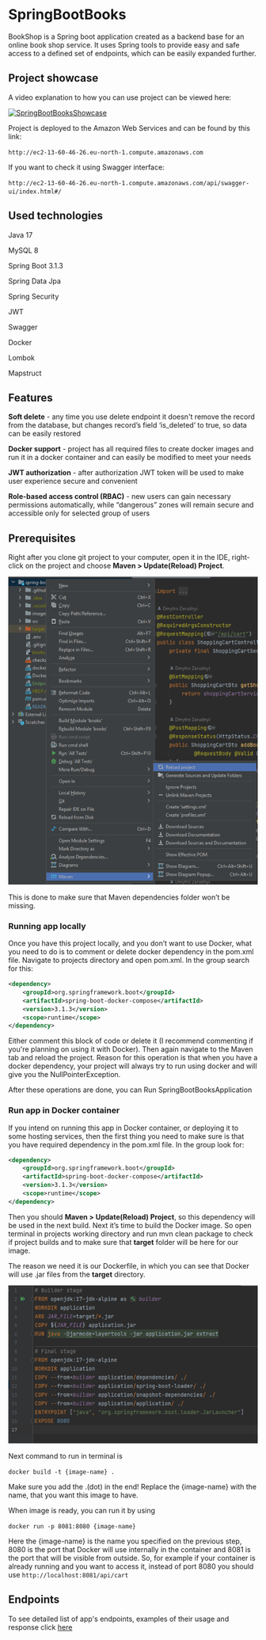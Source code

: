 # SpringBootBooks
BookShop is a Spring boot application created as a backend base for an online book shop service. It uses Spring tools to provide easy and safe access to a defined set of endpoints, which can be easily expanded further.

## Project showcase
A video explanation to how you can use project can be viewed here:

[![SpringBootBooksShowcase](https://i.ytimg.com/vi/H4QwUrsJUWE/maxresdefault.jpg)](https://youtu.be/H4QwUrsJUWE "Spring boot books showcase")

Project is deployed to the Amazon Web Services and can be found by this link:

`http://ec2-13-60-46-26.eu-north-1.compute.amazonaws.com`

If you want to check it using Swagger interface:

`http://ec2-13-60-46-26.eu-north-1.compute.amazonaws.com/api/swagger-ui/index.html#/`

## Used technologies
Java 17

MySQL 8

Spring Boot 3.1.3

Spring Data Jpa

Spring Security

JWT

Swagger

Docker

Lombok

Mapstruct

## Features
**Soft delete** - any time you use delete endpoint it doesn't remove the record from the database, but changes record’s field ‘is_deleted’ to true, so data can be easily restored

**Docker support** - project has all required files to create docker images and run it in a docker container and can easily be modified to meet your needs

**JWT authorization** - after authorization JWT token will be used to make user experience secure and convenient

**Role-based access control (RBAC)** - new users can gain necessary permissions automatically, while “dangerous” zones will remain secure and accessible only for selected group of users

## Prerequisites
Right after you clone git project to your computer, open it in the IDE, right-click on the project and choose **Maven > Update(Reload) Project**. 

![alt text](https://github.com/DZarudnyi/SpringBootBookShop/blob/book-entity-branch/images/maven-reload.png "Maven reload")

This is done to make sure that Maven dependencies folder won’t be missing.

### Running app locally
Once you have this project locally, and you don’t want to use Docker, what you need to do is to comment or delete docker dependency in the pom.xml file. Navigate to projects directory and open pom.xml. In the <dependencies> group search for this:
```xml
<dependency>
    <groupId>org.springframework.boot</groupId>
    <artifactId>spring-boot-docker-compose</artifactId>
    <version>3.1.3</version>
    <scope>runtime</scope>
</dependency>
```

Either comment this block of code or delete it (I recommend commenting if you're planning on using it with Docker). Then again navigate to the Maven tab and reload the project.
Reason for this operation is that when you have a docker dependency, your project will always try to run using docker and will give you the NullPointerException.

After these operations are done, you can Run SpringBootBooksApplication 


### Run app in Docker container
If you intend on running this app in Docker container, or deploying it to some hosting services, then the first thing you need to make sure is that you have required dependency in the pom.xml file. In the <dependencies> group look for:
```xml
<dependency>
    <groupId>org.springframework.boot</groupId>
    <artifactId>spring-boot-docker-compose</artifactId>
    <version>3.1.3</version>
    <scope>runtime</scope>
</dependency>
```

Then you should **Maven > Update(Reload) Project**, so this dependency will be used in the next build. Next it’s time to build the Docker image. So open terminal in projects working directory and run
mvn clean package to check if project builds and to make sure that **target** folder will be here for our image.

The reason we need it is our Dockerfile, in which you can see that Docker will use .jar files from the **target** directory.

![alt text](https://github.com/DZarudnyi/SpringBootBookShop/blob/book-entity-branch/images/dockerfile.png "Dockerfile")

Next command to run in terminal is

`docker build -t {image-name} .`

Make sure you add the .(dot) in the end! Replace the {image-name} with the name, that you want this image to have.

When image is ready, you can run it by using

`docker run -p 8081:8080 {image-name}`

Here the {image-name} is the name you specified on the previous step, 8080 is the port that Docker will use internally in the container and 8081 is the port that will be visible from outside.
So, for example if your container is already running and you want to access it, instead of port 8080 you should use
`http://localhost:8081/api/cart`

## Endpoints
To see detailed list of app's endpoints, examples of their usage and response click [here](Endpoints.md)
